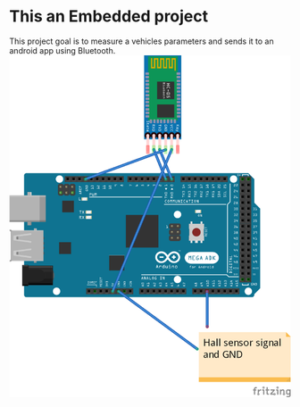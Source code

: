 # This an Embedded project
This project goal is to measure a vehicles parameters and sends it to an android app using Bluetooth.
![Embedded](Hardware.png)
